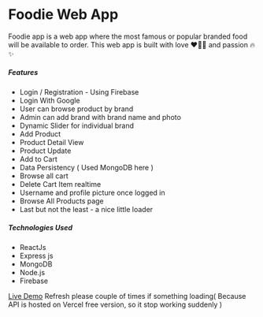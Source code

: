 # Foodie Web App

Foodie app is a web app where the most famous or popular branded food will be available to order. This web app is built with love ❤️‍🔥💖 and passion 🔥✨

##### Features

- Login / Registration - Using Firebase
- Login With Google
- User can browse product by brand
- Admin can add brand with brand name and photo
- Dynamic Slider for individual brand
- Add Product
- Product Detail View
- Product Update
- Add to Cart
- Data Persistency ( Used MongoDB here )
- Browse all cart
- Delete Cart Item realtime
- Username and profile picture once logged in
- Browse All Products page
- Last but not the least - a nice little loader

##### Technologies Used

- ReactJs
- Express js
- MongoDB
- Node.js
- Firebase

[Live Demo](https://foodie-be4f4.web.app/) Refresh please couple of times if something loading( Because API is hosted on Vercel free version, so it stop working suddenly )
